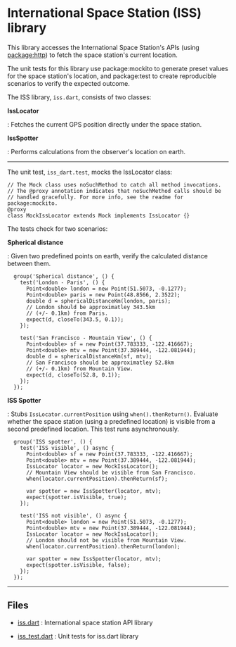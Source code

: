 # International Space Station (ISS) library

This library accesses the International Space Station's APIs
(using [package:http](https://pub.dartlang.org/packages/http))
to fetch the space station's current location.

The unit tests for this library use package:mockito to generate
preset values for the space station's location,
and package:test to create reproducible scenarios to verify the
expected outcome.

The ISS library, `iss.dart`, consists of two classes:

**IssLocator**

: Fetches the current GPS position directly under the space station.

**IssSpotter**

: Performs calculations from the observer's location on earth.

---

The unit test, `iss_dart.test`, mocks the IssLocator class:

```
// The Mock class uses noSuchMethod to catch all method invocations.
// The @proxy annotation indicates that noSuchMethod calls should be
// handled gracefully. For more info, see the readme for package:mockito.
@proxy
class MockIssLocator extends Mock implements IssLocator {}
```
The tests check for two scenarios:

**Spherical distance**

: Given two predefined points on earth, verify the calculated distance
between them.

```
  group('Spherical distance', () {
    test('London - Paris', () {
      Point<double> london = new Point(51.5073, -0.1277);
      Point<double> paris = new Point(48.8566, 2.3522);
      double d = sphericalDistanceKm(london, paris);
      // London should be approximatley 343.5km
      // (+/- 0.1km) from Paris.
      expect(d, closeTo(343.5, 0.1));
    });

    test('San Francisco - Mountain View', () {
      Point<double> sf = new Point(37.783333, -122.416667);
      Point<double> mtv = new Point(37.389444, -122.081944);
      double d = sphericalDistanceKm(sf, mtv);
      // San Francisco should be approximatley 52.8km
      // (+/- 0.1km) from Mountain View.
      expect(d, closeTo(52.8, 0.1));
    });
  });
```

**ISS Spotter**

: Stubs `IssLocator.currentPosition` using `when().thenReturn()`.
Evaluate whether the space station (using a predefined location)
is visible from a second predefined location.
This test runs asynchronously.

```
  group('ISS spotter', () {
    test('ISS visible', () async {
      Point<double> sf = new Point(37.783333, -122.416667);
      Point<double> mtv = new Point(37.389444, -122.081944);
      IssLocator locator = new MockIssLocator();
      // Mountain View should be visible from San Francisco.
      when(locator.currentPosition).thenReturn(sf);

      var spotter = new IssSpotter(locator, mtv);
      expect(spotter.isVisible, true);
    });

    test('ISS not visible', () async {
      Point<double> london = new Point(51.5073, -0.1277);
      Point<double> mtv = new Point(37.389444, -122.081944);
      IssLocator locator = new MockIssLocator();
      // London should not be visible from Mountain View.
      when(locator.currentPosition).thenReturn(london);

      var spotter = new IssSpotter(locator, mtv);
      expect(spotter.isVisible, false);
    });
  });
```

---

## Files

* [iss.dart](https://raw.githubusercontent.com/dart-lang/mockito/master/test/example/iss/iss.dart)
: International space station API library

* [iss_test.dart](https://raw.githubusercontent.com/dart-lang/mockito/master/test/example/iss/iss_test.dart)
: Unit tests for iss.dart library



